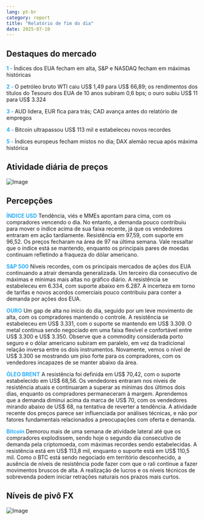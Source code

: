 ```yaml
---
lang: pt-br
category: report
title: "Relatório de fim do dia"
date: 2025-07-10
---
```



<h2>Destaques do mercado</h2>
<strong style="color: #2caef7;">1 - </strong> Índices dos EUA fecham em alta, S&P e NASDAQ fecham em máximas históricas

<strong style="color: #2caef7;">2 - </strong> O petróleo bruto WTI caiu US$ 1,49 para US$ 66,89; os rendimentos dos títulos do Tesouro dos EUA de 10 anos subiram 0,6 bps; o ouro subiu US$ 11 para US$ 3.324

<strong style="color: #2caef7;">3 - </strong> AUD lidera, EUR fica para trás; CAD avança antes do relatório de empregos


<strong style="color: #2caef7;">4 - </strong> Bitcoin ultrapassou US$ 113 mil e estabeleceu novos recordes


<strong style="color: #2caef7;">5 - </strong> Índices europeus fecham mistos no dia; DAX alemão recua após máxima histórica



<h2>Atividade diária de preços</h2>
<img src="https://markleighedu.github.io/img/Jul-2025/10-Jul-2025/price.jpg" alt="Image"/>

<h2>Percepções</h2>
<strong style="color: #2caef7;">ÍNDICE USD</strong> Tendência, viés e MMEs apontam para cima, com os compradores vencendo o dia. No entanto, a demanda pouco contribuiu para mover o índice acima de sua faixa recente, já que os vendedores entraram em ação tardiamente. Resistência em 97,59, com suporte em 96,52. Os preços fecharam na área de 97 na última semana. Vale ressaltar que o índice está se mantendo, enquanto os principais pares de moedas continuam refletindo a fraqueza do dólar americano.

<strong style="color: #2caef7;">S&P 500</strong> Níveis recordes, com os principais mercados de ações dos EUA continuando a atrair demanda generalizada. Um terceiro dia consecutivo de máximas e mínimas mais altas no gráfico diário. A resistência se estabeleceu em 6.334, com suporte abaixo em 6.287. A incerteza em torno de tarifas e novos acordos comerciais pouco contribuiu para conter a demanda por ações dos EUA.

<strong style="color: #2caef7;">OURO</strong> Um gap de alta no início do dia, seguido por um leve movimento de alta, com os compradores mantendo o controle. A resistência se estabeleceu em US$ 3.331, com o suporte se mantendo em US$ 3.309. O metal continua sendo negociado em uma faixa flexível e confortável entre US$ 3.300 e US$ 3.350. Observe que a commodity considerada porto seguro e o dólar americano subiram em paralelo, em vez da tradicional relação inversa entre os dois instrumentos. Novamente, vemos o nível de US$ 3.300 se mostrando um piso forte para os compradores, com os vendedores incapazes de se manter abaixo da área.

<strong style="color: #2caef7;">ÓLEO BRENT</strong> A resistência foi definida em US$ 70,42, com o suporte estabelecido em US$ 68,56. Os vendedores entraram nos níveis de resistência atuais e continuaram a superar as mínimas dos últimos dois dias, enquanto os compradores permaneceram à margem. Aprendemos que a demanda diminui acima da marca de US$ 70, com os vendedores mirando abaixo de US$ 68, na tentativa de reverter a tendência. A atividade recente dos preços parece ser influenciada por análises técnicas, e não por fatores fundamentais relacionados a preocupações com oferta e demanda.

<strong style="color: #2caef7;">Bitcoin</strong> Demorou mais de uma semana de atividade lateral até que os compradores explodissem, sendo hoje o segundo dia consecutivo de demanda pela criptomoeda, com máximas recordes sendo estabelecidas. A resistência está em US$ 113,8 mil, enquanto o suporte está em US$ 110,5 mil. Como o BTC está sendo negociado em território desconhecido, a ausência de níveis de resistência pode fazer com que o rali continue a fazer movimentos bruscos de alta. A realização de lucros e os níveis técnicos de sobrevenda podem iniciar retrações naturais nos prazos mais curtos.



<h2>Níveis de pivô FX</h2>
<img src="https://markleighedu.github.io/img/Jul-2025/10-Jul-2025/pivot.jpg" alt="Image"/>